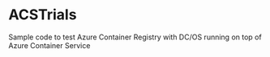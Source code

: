 # ACSTrials
Sample code to test Azure Container Registry with DC/OS running on top of Azure Container Service
